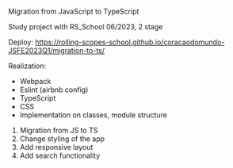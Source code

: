 Migration from JavaScript to TypeScript

Study project with RS_School 06/2023, 2 stage

Deploy: https://rolling-scopes-school.github.io/coracaodomundo-JSFE2023Q1/migration-to-ts/

Realization:
- Webpack
- Eslint (airbnb config)
- TypeScript
- CSS
- Implementation on classes, module structure

1. Migration from JS to TS
2. Change styling of the app
3. Add responsive layout
4. Add search functionality 
